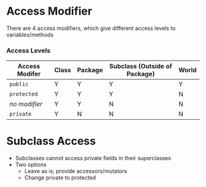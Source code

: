 # Access Modifier

There are 4 access modifiers, which give different access levels to variables/methods

### Access Levels

| Access Modifer | Class | Package | Subclass (Outside of Package) | World |
| -------------- | ----- | ------- | ----------------------------- | ----- |
| `public`       | Y     | Y       | Y                             | Y     |
| `protected`    | Y     | Y       | Y                             | N     |
| _no modifier_  | Y     | Y       | N                             | N     |
| `private`      | Y     | N       | N                             | N     |

# Subclass Access

-   Subclasses cannot access private fields in their superclasses
-   Two options
    -   Leave as is; provide accessors/mutators
    -   Change private to protected
